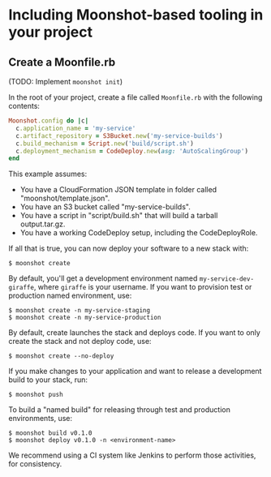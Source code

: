 # Including Moonshot-based tooling in your project

## Create a Moonfile.rb

(TODO: Implement `moonshot init`)

In the root of your project, create a file called `Moonfile.rb` with
the following contents:

```ruby
Moonshot.config do |c|
  c.application_name = 'my-service'
  c.artifact_repository = S3Bucket.new('my-service-builds')
  c.build_mechanism = Script.new('build/script.sh')
  c.deployment_mechanism = CodeDeploy.new(asg: 'AutoScalingGroup')
end
```

This example assumes:
- You have a CloudFormation JSON template in folder called "moonshot/template.json".
- You have an S3 bucket called "my-service-builds".
- You have a script in "script/build.sh" that will build a tarball output.tar.gz.
- You have a working CodeDeploy setup, including the CodeDeployRole.

If all that is true, you can now deploy your software to a new stack with:
```
$ moonshot create
```

By default, you'll get a development environment named `my-service-dev-giraffe`,
where `giraffe` is your username. If you want to provision test or production
named environment, use:
```
$ moonshot create -n my-service-staging
$ moonshot create -n my-service-production
```

By default, create launches the stack and deploys code. If you want to only
create the stack and not deploy code, use:
```
$ moonshot create --no-deploy
```

If you make changes to your application and want to release a development build
to your stack, run:
```
$ moonshot push
```

To build a "named build" for releasing through test and production environments,
use:
```
$ moonshot build v0.1.0
$ moonshot deploy v0.1.0 -n <environment-name>
```

We recommend using a CI system like Jenkins to perform those activities, for
consistency.
